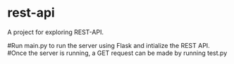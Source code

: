 # rest-api
A project for exploring REST-API.

#Run main.py to run the server using Flask and intialize the REST API.
#Once the server is running, a GET request can be made by running test.py 
